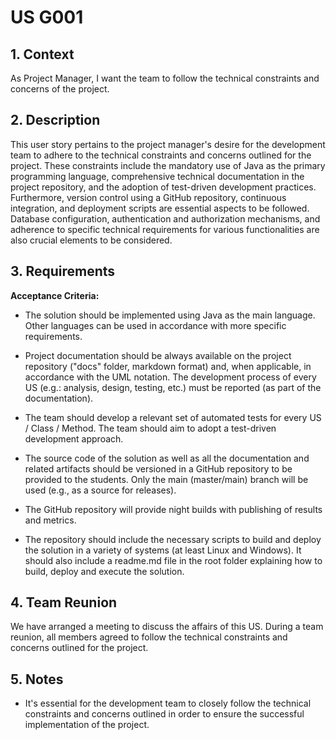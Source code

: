 # US G001

## 1. Context

As Project Manager, I want the team to follow the technical constraints and concerns of the project.

## 2. Description

This user story pertains to the project manager's desire for the development team to adhere to the technical constraints and concerns outlined for the project. These constraints include the mandatory use of Java as the primary programming language, comprehensive technical documentation in the project repository, and the adoption of test-driven development practices. Furthermore, version control using a GitHub repository, continuous integration, and deployment scripts are essential aspects to be followed. Database configuration, authentication and authorization mechanisms, and adherence to specific technical requirements for various functionalities are also crucial elements to be considered.

## 3. Requirements

**Acceptance Criteria:**

- The solution should be implemented using Java as the main language. Other languages can be used in accordance with more specific requirements.

- Project documentation should be always available on the project repository ("docs" folder, markdown format) and, when applicable, in accordance with the UML notation. The development process of every US (e.g.: analysis, design, testing, etc.) must be reported (as part of the documentation).

- The team should develop a relevant set of automated tests for every US / Class / Method. The team should aim to adopt a test-driven development approach.

- The source code of the solution as well as all the documentation and related artifacts should be versioned in a GitHub repository to be provided to the students. Only the main (master/main) branch will be used (e.g., as a source for releases).

- The GitHub repository will provide night builds with publishing of results and metrics.

- The repository should include the necessary scripts to build and deploy the solution in a variety of systems (at least Linux and Windows). It should also include a readme.md file in the root folder explaining how to build, deploy and execute the solution.

## 4. Team Reunion

We have arranged a meeting to discuss the affairs of this US. During a team reunion, all members agreed to follow the technical constraints and concerns outlined for the project.

## 5. Notes

- It's essential for the development team to closely follow the technical constraints and concerns outlined in order to ensure the successful implementation of the project.